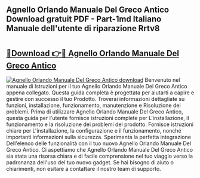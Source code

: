 ## Agnello Orlando Manuale Del Greco Antico Download gratuit PDF - Part-1md Italiano Manuale dell'utente di riparazione Rrtv8

# <h2><a href="http://dfe83xs.blite.top/?on=Agnello+Orlando+Manuale+Del+Greco+Antico">🔗Download 👉🔴 Agnello Orlando Manuale Del Greco Antico</a></h2>

[![Agnello Orlando Manuale Del Greco Antico download](https://i.imgur.com/lujVjoI.png)](http://dfe83xs.blite.top/?on=Agnello+Orlando+Manuale+Del+Greco+Antico)
Benvenuto nel manuale di Istruzioni per il tuo Agnello Orlando Manuale Del Greco Antico appena collegato. Questa guida completa è progettata per aiutarti a capire e gestire con successo il tuo Prodotto. Troverai informazioni dettagliate su funzioni, installazione, funzionamento, manutenzione e Risoluzione dei problemi. Prima di utilizzare Agnello Orlando Manuale Del Greco Antico, questa guida per l'utente fornisce istruzioni complete per L'installazione, il funzionamento e la risoluzione dei problemi del prodotto. Fornisce istruzioni chiare per L'installazione, la configurazione e il funzionamento, nonché importanti informazioni sulla sicurezza. Sperimenta la perfetta integrazione Dell'elenco delle funzionalità con il tuo nuovo Agnello Orlando Manuale Del Greco Antico. Ci aspettiamo che Agnello Orlando Manuale Del Greco Antico sia stata una risorsa chiara e di facile comprensione nel tuo viaggio verso la padronanza dell'uso del tuo nuovo gadget. Se hai bisogno di aiuto o chiarimenti, non esitare a contattare il nostro team di supporto.
